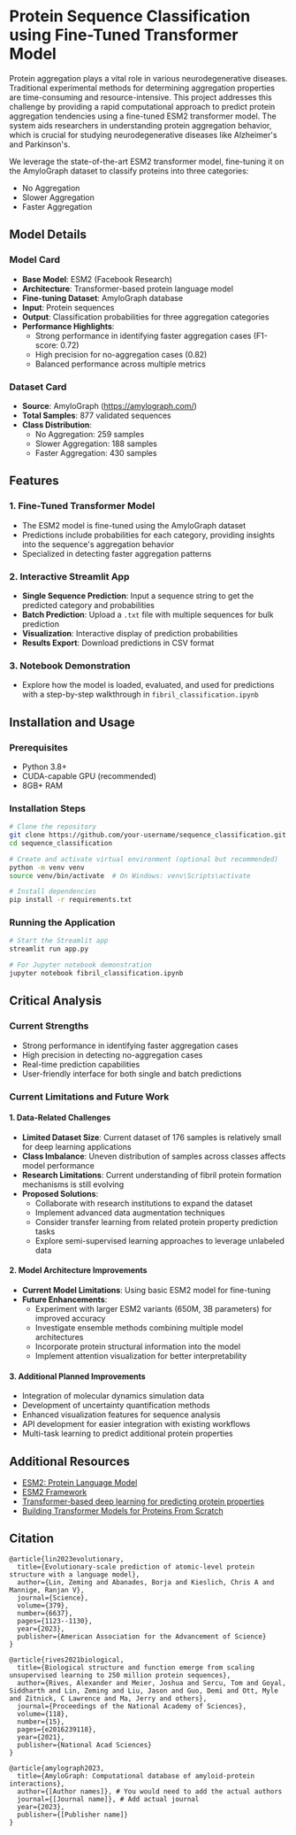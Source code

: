 # **Protein Sequence Classification using Fine-Tuned Transformer Model**
Protein aggregation plays a vital role in various neurodegenerative diseases. Traditional experimental methods for determining aggregation properties are time-consuming and resource-intensive. This project addresses this challenge by providing a rapid computational approach to predict protein aggregation tendencies using a fine-tuned ESM2 transformer model. The system aids researchers in understanding protein aggregation behavior, which is crucial for studying neurodegenerative diseases like Alzheimer's and Parkinson's.

We leverage the state-of-the-art ESM2 transformer model, fine-tuning it on the AmyloGraph dataset to classify proteins into three categories:
- No Aggregation
- Slower Aggregation
- Faster Aggregation

## **Model Details**

### Model Card
- **Base Model**: ESM2 (Facebook Research)
- **Architecture**: Transformer-based protein language model
- **Fine-tuning Dataset**: AmyloGraph database
- **Input**: Protein sequences
- **Output**: Classification probabilities for three aggregation categories
- **Performance Highlights**:
  - Strong performance in identifying faster aggregation cases (F1-score: 0.72)
  - High precision for no-aggregation cases (0.82)
  - Balanced performance across multiple metrics

### Dataset Card
- **Source**: AmyloGraph (https://amylograph.com/)
- **Total Samples**: 877 validated sequences
- **Class Distribution**: 
  - No Aggregation: 259 samples
  - Slower Aggregation: 188 samples
  - Faster Aggregation: 430 samples

## **Features**
### 1. Fine-Tuned Transformer Model
- The ESM2 model is fine-tuned using the AmyloGraph dataset
- Predictions include probabilities for each category, providing insights into the sequence's aggregation behavior
- Specialized in detecting faster aggregation patterns

### 2. Interactive Streamlit App
- **Single Sequence Prediction**: Input a sequence string to get the predicted category and probabilities
- **Batch Prediction**: Upload a `.txt` file with multiple sequences for bulk prediction
- **Visualization**: Interactive display of prediction probabilities
- **Results Export**: Download predictions in CSV format

### 3. Notebook Demonstration
- Explore how the model is loaded, evaluated, and used for predictions with a step-by-step walkthrough in `fibril_classification.ipynb`

## **Installation and Usage**
### Prerequisites
- Python 3.8+
- CUDA-capable GPU (recommended)
- 8GB+ RAM

### Installation Steps
```bash
# Clone the repository
git clone https://github.com/your-username/sequence_classification.git
cd sequence_classification

# Create and activate virtual environment (optional but recommended)
python -m venv venv
source venv/bin/activate  # On Windows: venv\Scripts\activate

# Install dependencies
pip install -r requirements.txt
```

### Running the Application
```bash
# Start the Streamlit app
streamlit run app.py

# For Jupyter notebook demonstration
jupyter notebook fibril_classification.ipynb
```

## **Critical Analysis**

### Current Strengths
- Strong performance in identifying faster aggregation cases
- High precision in detecting no-aggregation cases
- Real-time prediction capabilities
- User-friendly interface for both single and batch predictions

### Current Limitations and Future Work

#### 1. Data-Related Challenges
- **Limited Dataset Size**: Current dataset of 176 samples is relatively small for deep learning applications
- **Class Imbalance**: Uneven distribution of samples across classes affects model performance
- **Research Limitations**: Current understanding of fibril protein formation mechanisms is still evolving
- **Proposed Solutions**:
  - Collaborate with research institutions to expand the dataset
  - Implement advanced data augmentation techniques
  - Consider transfer learning from related protein property prediction tasks
  - Explore semi-supervised learning approaches to leverage unlabeled data

#### 2. Model Architecture Improvements
- **Current Model Limitations**: Using basic ESM2 model for fine-tuning
- **Future Enhancements**:
  - Experiment with larger ESM2 variants (650M, 3B parameters) for improved accuracy
  - Investigate ensemble methods combining multiple model architectures
  - Incorporate protein structural information into the model
  - Implement attention visualization for better interpretability

#### 3. Additional Planned Improvements
- Integration of molecular dynamics simulation data
- Development of uncertainty quantification methods
- Enhanced visualization features for sequence analysis
- API development for easier integration with existing workflows
- Multi-task learning to predict additional protein properties

## Additional Resources
- [ESM2: Protein Language Model](https://github.com/facebookresearch/esm)
- [ESM2 Framework](https://nvidia.github.io/bionemo-framework/models/esm2/)
- [Transformer-based deep learning for predicting protein properties](https://elifesciences.org/articles/82819)
- [Building Transformer Models for Proteins From Scratch](https://towardsdatascience.com/building-transformer-models-for-proteins-from-scratch-60884eab5cc8)

## Citation
```
@article{lin2023evolutionary,
  title={Evolutionary-scale prediction of atomic-level protein structure with a language model},
  author={Lin, Zeming and Abanades, Borja and Kieslich, Chris A and Mannige, Ranjan V},
  journal={Science},
  volume={379},
  number={6637},
  pages={1123--1130},
  year={2023},
  publisher={American Association for the Advancement of Science}
}

@article{rives2021biological,
  title={Biological structure and function emerge from scaling unsupervised learning to 250 million protein sequences},
  author={Rives, Alexander and Meier, Joshua and Sercu, Tom and Goyal, Siddharth and Lin, Zeming and Liu, Jason and Guo, Demi and Ott, Myle and Zitnick, C Lawrence and Ma, Jerry and others},
  journal={Proceedings of the National Academy of Sciences},
  volume={118},
  number={15},
  pages={e2016239118},
  year={2021},
  publisher={National Acad Sciences}
}

@article{amylograph2023,
  title={AmyloGraph: Computational database of amyloid-protein interactions},
  author={[Author names]}, # You would need to add the actual authors
  journal={[Journal name]}, # Add actual journal
  year={2023},
  publisher={[Publisher name]}
}
```
